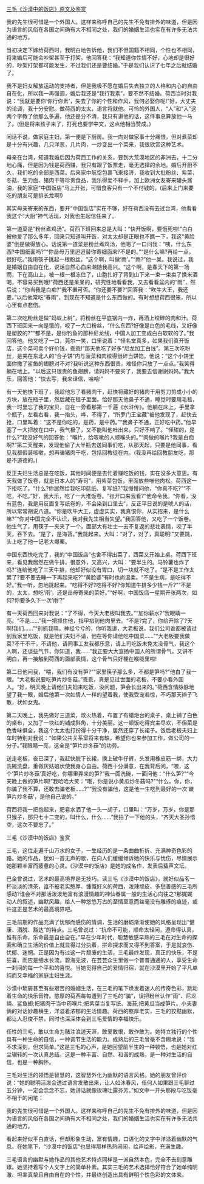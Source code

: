[三毛《沙漠中的饭店》原文及鉴赏](https://www.vrrw.net/wx/8678.html)

我的先生很可惜是一个外国人。这样来称呼自己的先生不免有排外的味道，但是因为语言的风俗在各国之间确有大不相同之处，我们的婚姻生活也实在有许多无法共通的地方。

当初决定下嫁给荷西时，我明白地告诉他，我们不但国籍不相同，个性也不相同，将来婚后可能会吵架甚至于打架。他回答我：“我知道你性情不好，心地却是很好的，吵架打架都可能发生，不过我们还是要结婚。”于是我们认识了七年之后就结婚了。

我不是妇女解放运动的支持者，但是我极不愿在婚后失去独立的人格和内心的自由自在化，所以我一再强调，婚后我还是“我行我素”，要不然不结婚。荷西当时对我说：“我就是要你‘你行你素’，失去了你的个性和作风，我何必娶你呢!”好，大丈夫的论调，我十分安慰。做荷西的太太，语言将就他。可怜的外国人，“人”和“入”这两个字教了他那么多遍，他还是分不清，我只有讲他的话，这件事总算放他一马了。(但是将来孩子来了，打死也要学中文，这点他相当赞成。)

闲话不说，做家庭主妇，第一便是下厨房。我一向对做家事十分痛恨，但对煮菜却是十分有兴趣，几只洋葱，几片肉，一炒变出一个菜来，我很欣赏这种艺术。



母亲在台湾，知道我婚后因为荷西工作的关系，要到大荒漠地区的非洲去，十二分地心痛，但是因为钱是荷西赚，我只有跟了饭票走，毫无选择的余地。婚后开厨不久，我们吃的全部是西菜。后来家中航空包裹飞来接济，我收到大批粉丝、紫菜、冬菇、生力面、猪肉干等珍贵食品，我乐得爱不释手，加上欧洲女友寄来罐头酱油，我的家庭“中国饭店”马上开张，可惜食客只有一个不付钱的。(后来上门来要吃的朋友可是排长龙啊!)

其实母亲寄来的东西，要开“中国饭店”实在不够，好在荷西没有去过台湾，他看看我这个“大厨”神气活现，对我也生起信任来了。

第一道菜是“粉丝煮鸡汤”。荷西下班回来总是大叫：“快开饭啊，要饿死啦!”白白被他爱了那么多年，回来只知道叫开饭，对太太却是正眼也不瞧一下，我这“黄脸婆”倒是做得放心。话说第一道菜是粉丝煮鸡汤，他喝了一口问我：“咦，什么东西?中国细面吗?”“你岳母万里迢迢替你寄细面来?不是的。”“是什么嘛?再给一点，很好吃。”我用筷子挑起一根粉丝，“这个啊，叫做‘雨’。”“雨?”他一呆。我说过，我是婚姻自由自在化，说话自然心血来潮随我高兴。“这个啊，是春天下的第一场雨，下在高山上，被一根一根冻住了，山胞扎好了背到山下来一束一束卖了换米酒喝，不容易买到哦!”荷西还是呆呆的，研究性地看看我，又去看看盆内的“雨”，然后说：“你当我是白痴?”我不置可否。“你还要不要?”回答我：“吹牛大王，我还要。”以后他常吃“春雨”，到现在不知道是什么东西做的。有时想想荷西很笨，所以心里有点悲伤。

第二次吃粉丝是做“蚂蚁上树”，将粉丝在平底锅内一炸，再洒上绞碎的肉和汁。荷西下班回来一向是饿的，咬了一大口粉丝，“什么东西?好像是白色的毛线，又好像是塑胶的?”“都不是，是你钓鱼的那种尼龙线，中国人加工变成白白软软的了。”我回答他。他又吃了一口，莞尔一笑，口里说着：“怪名堂真多，如果我们真开饭店，这个菜可卖个好价钱，乖乖!”那天他吃了好多“尼龙加工白线”。第三次吃粉丝，是夹在东北人的“合子饼”内与菠菜和肉绞得很碎当饼馅。他说：“这个小饼里面你撒了鲨鱼的翅膀对不对?我听说这种东西很贵，难怪你只放了一点点。”我笑得躺在地上。“以后这只很贵的鱼翅膀，请妈妈不要买了，我要去信谢谢妈妈。”我大乐，回答他：“快去写，我来译信，哈哈!”

有一天他快下班了，我趁他忘了看猪肉干，赶快将藏好的猪肉干用剪刀剪成小小的方块，放在瓶子里，然后藏在毯子里面。恰好那天他鼻子不通，睡觉时要用毛毯，我一时里忘了我的宝贝，自在一旁看那第一千遍《水浒传》。他躺在床上，手里拿个瓶子，左看右看，我一抬头，哗，不得了，“所罗门王宝藏”被他发现了，赶快去抢，口里叫着：“这不是你吃的，是药，是中药。”“我鼻子不通，正好吃中药。”他早塞了一大把放在口中，我气极了，又不能叫他吐出来，只好不响了。“怪甜的，是什么?”我没好气的回答他：“喉片，给咳嗽的人顺喉头的。”“肉做的喉片?我是白痴啊?”第二天醒来，发现他偷了大半瓶去送同事们吃，从那天起，只要是他同事，看见我都假装咳嗽，想再骗猪肉干吃，包括回教徒在内。(我没再给回教朋友吃，那是不道德的。)

反正夫妇生活总是在吃饭，其他时间便是去忙着赚吃饭的钱，实在没多大意思。有天我做了饭卷，就是日本人的“寿司”，用紫菜包饭，里面放些唯他肉松。荷西这一下拒吃了。“什么?你居然给我吃印蓝纸、复写纸?”我慢慢问他，“你真不吃?”“不吃，不吃。”好，我大乐，吃了一大堆饭卷。“张开口来我看?”他命令我。“你看，没有蓝色，我是用反面复写纸卷的，不会染到口里去”，反正平日说的是唬人的话，所以常常胡说八道。“你是吹牛大王，虚虚实实，我真恨你，从实招来，是什么嘛?”“你对中国完全不认识，我对我先生相当失望。”我回答他，又吃了一个饭卷。他生气了，用筷子一夹夹了一个，面部大有壮士一去不复返的悲壮表情，咬了半天，吞下去。“是了，是海苔。”我跳起来。大叫：“对了，对了，真聪明!”又要跳，头上吃了他一记老大爆栗。

中国东西快吃完了，我的“中国饭店”也舍不得出菜了，西菜又开始上桌。荷西下班来，看见我居然在做牛排，很意外，又高兴，大叫：“要半生的。马铃薯也炸了吗?”连给他吃了三天牛排，他却好似没有胃口，切一块就不吃了。“是不是工作太累了?要不要去睡一下再起来吃?”“黄脸婆”有时也尚温柔。“不是生病，是吃得不好。”我一听，忽地跳起来。“吃得不好?吃得不好?你知道牛排多少钱一斤?”“不是的，太太，想吃‘雨’，还是岳母寄来的菜好。”“好啊，中国饭店一星期开张两次，如何?你要多久下一次‘雨’?”

有一天荷西回来对我说：“了不得，今天大老板叫我去。”“加你薪水?”我眼睛一亮。“不是……”我一把抓住他，指甲掐到他肉里去。“不是?完了，你给开除了?天啊!我们……”“别抓我嘛，神经兮兮的，你听我讲，大老板说，我们公司谁都被请过到我家里吃饭，就是他们夫妇不请，他在等你请他吃中国菜……”“大老板要我做菜?不干不干，不请他，请同事工友我都乐意，请上司吃饭未免太没骨气，我这个人啊，还谈些气节，你知道，我……”我正要大大宣扬中国人的所谓骨气，又讲不明白，再一接触到荷西的面部表情，这个骨气只好梗在喉咙里啦!

第二日他问我，“喂，我们有没有笋?”“家里筷子那么多，不都是笋吗?”他白了我一眼。“大老板说要吃笋片炒冬菇。”乖乖，真是见过世面的老板，不要小看外国人。“好，明天晚上请他们夫妇来吃饭，没问题，笋会长出来的。”荷西含情脉脉地望了我一眼，婚后他第一次如情人一样的望着我，使我受宠若惊，不巧那天辫子飞散，状如女鬼。

第二天晚上，我先做好三道菜，炆火热着，布置了有蜡炬台的桌子，桌上铺了白色的桌布，又加了一块红的铺成斜角，十分美丽。这一顿饭吃得宾主尽欢，不但菜是色香味俱全，我这个太太也打扮得十分干净，居然还穿了长裙子。饭后老板夫妇上车时特别对我说：“如果公共关系室将来有缺，希望你也来参加工作，做公司的一分子。”我眼睛一亮，这全是“笋片炒冬菇”的功劳。

送走老板，夜已深了，我赶快脱下长裙，换上破牛仔裤，头发用橡皮筋一绑，大力洗碗洗盘，重做灰姑娘状使我身心自由。荷西十分满意，在我背后问，“喂，这个‘笋片炒冬菇’真好吃，你哪里弄来的笋?”我一面洗碗，一面问他：“什么笋?”“今天晚上做的笋片啊!”我哈哈大笑：“哦，你是说小黄瓜炒冬菇吗?”“什么，你，你，你骗了我不算，还敢去骗老板……?”“我没有骗他，这是他一生吃到最好的一次‘嫩笋片炒冬菇’，是他自己说的。”

荷西将我一把抱起来，肥皂水洒了他一头一胡子，口里叫：“万岁，万岁，你是那只猴子，那只七十二变的，叫什么，什么……”我拍了一下他的头，“齐天大圣孙悟空，这次不要忘了。”

三毛《沙漠中的饭店》鉴赏

三毛，这位走遍千山万水的女子，一生经历的是一条曲曲折折、充满神奇色彩的路。她的作品，犹如一首无声的歌，在向人们缓缓倾诉她的快乐与忧伤，尽情展示她那颗丰富而疲惫的心灵。《沙漠中的饭店》是她的成名作，发表后蜚声文坛。

巴金曾说过，艺术的最高境界是无技巧。读三毛《沙漠中的饭店》，就好似品茗一杯淡淡的清茶，谁不被老实憨厚、慷慨好义的荷西，泼辣顽皮、多愁善感的三毛所感动?谁会不对那活泼泼地富有浪漫情趣的神仙眷属一般的生活心向往之?那娓娓动人的叙述，幽默风趣，给人一种悠悠万古的至情至意而丝毫没有雕琢的痕迹，或许这正是艺术的最高境界吧。

三毛前期的作品充满了忧郁而感伤的情调，生活的磨砺渐渐使她的风格呈现出“健康、洒脱、豁达”的特点。三毛曾说过：“抗命不可能，顺命太轻闲，遵命得认真，惟有乐命，乐命最是自由自在。”早在少年时代，聪慧敏感早熟的三毛在对生命的探索和确立生活的价值上就显得过分执着，拼命探求而又得不到答案，于是就哀伤、忧郁、迷惘。正是因为有过这一片颓废的生活，三毛最终发现，真正的快乐，不是狂喜，而应是细水长流，碧海无波，在芸芸众生里做一个普普通通的人，享受生命一刹间的每一个平和的喜悦。当她觅得自己的爱情归宿，就在沙漠里开始了平凡单纯而又幸福的家庭主妇生涯。

沙漠中琐屑甚至有些艰苦的婚姻生活，在三毛的笔下焕发着迷人的传奇色彩，跳动着生命的快乐音符。憨厚的荷西每每遭到了三毛的“骗”，误把粉丝认作“雨”、尼龙绳、鲨鱼翅;把猪肉干当中药喉片;把紫菜当复写纸、海苔;把黄瓜当成笋片。小夫妻俩的对话妙趣横生，洋溢着浓郁的生活情趣。荷西的憨厚老实，三毛的狡黠幽默，都让人忍俊不禁，同时也深深体会到三毛爱情的幸福快乐。

任性的三毛，敢以生命为赌注浪迹天涯，敢爱敢恨，敢作敢为。她特立独行的个性具有一种生命的自信，一种调节生活的能力。成熟后的三毛曾毫不含糊地说：“我不求深刻，但求简单。”这是三毛的心声，是她回望前半生的一种顿悟，也是她对红尘辗转的一次认真总结。这是一种丰富、自然、和谐的成熟，是一种对生活的自信，也是一种胸怀。

三毛对生活的领悟是智慧的，这智慧外化为幽默的语言风格。她的朋友曾评价说：“她的聪明活泼会透过语言发散出来，让人如沐春风，任何人如果跟三毛聊过五分钟，一定会念念不忘，她讲话就像玫瑰吐露芬芳。”如文中一开头那段与吃饭毫不相干的闲笔：

我的先生很可惜是一个外国人。这样来称呼自己的先生不免有排外的味道，但是因为语言的风俗在各国之间确有大不相同之处，我们的婚姻生活也实在有许多无法共通的地方。

看起来好似平白直话，但却形象生动，富有情趣，口语化的文字中洋溢着幽默的气息。在她笔下，“沙漠中的饭店”也显得那样热热闹闹，绘声绘影，充满生趣。

三毛语言的幽默与她作品的其他艺术特点同样是一派自然本色，完全不去刻意雕琢。她坚持着写个人文字上的简单朴素。其实三毛的艺术选择恰好符合了她单纯明澈、坦率真挚且自由自在的个性，并最终创造出具有鲜明个性色彩的文体来。


